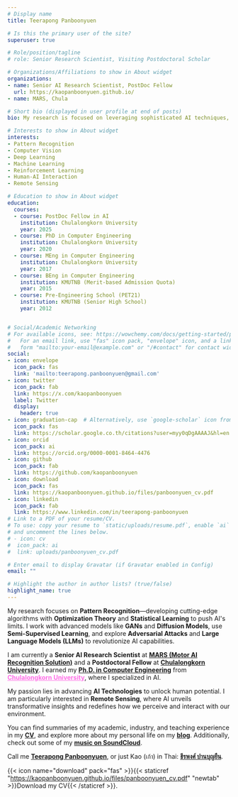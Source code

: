 ```yaml
---
# Display name
title: Teerapong Panboonyuen

# Is this the primary user of the site?
superuser: true

# Role/position/tagline
# role: Senior Research Scientist, Visiting Postdoctoral Scholar

# Organizations/Affiliations to show in About widget
organizations: 
- name: Senior AI Research Scientist, PostDoc Fellow
  url: https://kaopanboonyuen.github.io/
- name: MARS, Chula

# Short bio (displayed in user profile at end of posts)
bio: My research is focused on leveraging sophisticated AI techniques, specifically deep learning and computer vision, to enhance semantic understanding, pattern recognition, visual recognition, and data analytics. I develop innovative techniques for image recognition, remote sensing, and geospatial data analysis, incorporating generative AI, adversarial attacks, and diffusion models to address real-world challenges.

# Interests to show in About widget
interests:
- Pattern Recognition
- Computer Vision
- Deep Learning
- Machine Learning
- Reinforcement Learning
- Human-AI Interaction
- Remote Sensing

# Education to show in About widget
education:
  courses:
  - course: PostDoc Fellow in AI
    institution: Chulalongkorn University
    year: 2025
  - course: PhD in Computer Engineering
    institution: Chulalongkorn University
    year: 2020
  - course: MEng in Computer Engineering
    institution: Chulalongkorn University
    year: 2017
  - course: BEng in Computer Engineering
    institution: KMUTNB (Merit-based Admission Quota)
    year: 2015
  - course: Pre-Engineering School (PET21)
    institution: KMUTNB (Senior High School)
    year: 2012


# Social/Academic Networking
# For available icons, see: https://wowchemy.com/docs/getting-started/page-builder/#icons
#   For an email link, use "fas" icon pack, "envelope" icon, and a link in the
#   form "mailto:your-email@example.com" or "/#contact" for contact widget.
social:
- icon: envelope
  icon_pack: fas
  link: 'mailto:teerapong.panboonyuen@gmail.com'
- icon: twitter
  icon_pack: fab
  link: https://x.com/kaopanboonyuen
  label: Twitter
  display:
    header: true
- icon: graduation-cap  # Alternatively, use `google-scholar` icon from `ai` icon pack
  icon_pack: fas
  link: https://scholar.google.co.th/citations?user=myy0qDgAAAAJ&hl=en
- icon: orcid
  icon_pack: ai
  link: https://orcid.org/0000-0001-8464-4476
- icon: github
  icon_pack: fab
  link: https://github.com/kaopanboonyuen
- icon: download
  icon_pack: fas
  link: https://kaopanboonyuen.github.io/files/panboonyuen_cv.pdf
- icon: linkedin
  icon_pack: fab
  link: https://www.linkedin.com/in/teerapong-panboonyuen
# Link to a PDF of your resume/CV.
# To use: copy your resume to `static/uploads/resume.pdf`, enable `ai` icons in `params.toml`, 
# and uncomment the lines below.
# - icon: cv
#  icon_pack: ai
#  link: uploads/panboonyuen_cv.pdf

# Enter email to display Gravatar (if Gravatar enabled in Config)
email: ""

# Highlight the author in author lists? (true/false)
highlight_name: true
---
```

My research focuses on **Pattern Recognition**—developing cutting-edge algorithms with **Optimization Theory** and **Statistical Learning** to push AI's limits. I work with advanced models like **GANs** and **Diffusion Models**, use **Semi-Supervised Learning**, and explore **Adversarial Attacks** and **Large Language Models (LLMs)** to revolutionize AI capabilities.

I am currently a **Senior AI Research Scientist** at [**MARS (Motor AI Recognition Solution)**](https://www.marssolution.io/) and a **Postdoctoral Fellow** at [**Chulalongkorn University**](https://www.chula.ac.th/en/). I earned my [**Ph.D. in Computer Engineering**](https://www.cp.eng.chula.ac.th/en/prospective/graduate/phd-computerengineering/) from  <a href="https://www.chula.ac.th/en/" style="color:#FF6FE7;" target="_blank">**Chulalongkorn University**</a>, where I specialized in AI.

My passion lies in advancing **AI Technologies** to unlock human potential. I am particularly interested in **Remote Sensing**, where AI unveils transformative insights and redefines how we perceive and interact with our environment.

You can find summaries of my academic, industry, and teaching experience in my [**CV**](https://kaopanboonyuen.github.io/files/panboonyuen_cv.pdf), and explore more about my personal life on my [**blog**](https://kaopanboonyuen.wordpress.com/). Additionally, check out some of my [**music on SoundCloud**](https://soundcloud.com/kaopanboonyuen).

Call me [**Teerapong Panboonyuen**](https://kaopanboonyuen.wordpress.com/), or just Kao (เก้า) in Thai: [**ธีรพงศ์ ปานบุญยืน**](https://kaopanboonyuen.wordpress.com/).

{{< icon name="download" pack="fas" >}}{{< staticref "https://kaopanboonyuen.github.io/files/panboonyuen_cv.pdf" "newtab" >}}Download my CV{{< /staticref >}}.

<!-- 
{{< icon name="download" pack="fas" >}}{{< staticref "uploads/panboonyuen_cv_Thai.pdf" "newtab" >}}Download my Thai CV{{< /staticref >}}. -->
